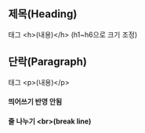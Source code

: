 ## 제목(Heading)
태그 &lt;h&gt;(내용)&lt;/h&gt; (h1~h6으로 크기 조정)

## 단락(Paragraph)
태그 &lt;p&gt;(내용)&lt;/p&gt;
#### 띄어쓰기 반영 안됨
#### 줄 나누기 &lt;br&gt;(break line)
